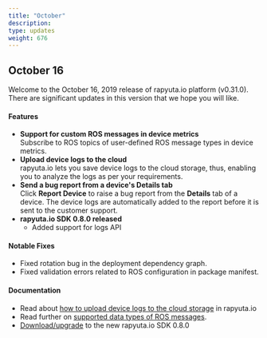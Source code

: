 ```yaml
---
title: "October"
description:
type: updates
weight: 676
---
```

## October 16
Welcome to the October 16, 2019 release of rapyuta.io platform (v0.31.0).
There are significant updates in this version that we hope you will like.

#### Features

* **Support for custom ROS messages in device metrics**    
  Subscribe to ROS topics of user-defined ROS message types
  in device metrics.
* **Upload device logs to the cloud**    
  rapyuta.io lets you save device logs to the cloud storage,
  thus, enabling you to analyze the logs as per your requirements.
* **Send a bug report from a device's Details tab**    
  Click **Report Device** to raise a bug report from the **Details**
  tab of a device. The device logs are automatically added to the report
  before it is sent to the customer support.
* **rapyuta.io SDK 0.8.0 released**   
  * Added support for logs API

#### Notable Fixes

* Fixed rotation bug in the deployment dependency graph.
* Fixed validation errors related to ROS configuration in package
  manifest.

#### Documentation

* Read about
  [how to upload device logs to the cloud storage](/core-concepts/logging/device-logs/#upload-device-logs) in rapyuta.io
* Read further on
  [supported data types of ROS messages](/core-concepts/device-monitoring/#ros-data-collection).
* [Download/upgrade](/python-sdk/introduction/#installation) to
  the new rapyuta.io SDK 0.8.0
